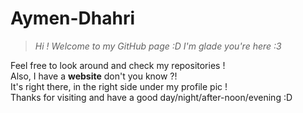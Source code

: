 # Aymen-Dhahri
>*Hi ! Welcome to my GitHub page :D I'm glade you're here :3*

Feel free to look around and check my repositories !    
Also, I have a **website** don't you know ?!  
It's right there, in the right side under my profile pic !  
Thanks for visiting and have a good day/night/after-noon/evening :D  
